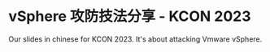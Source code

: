# vSphere 攻防技法分享 - KCON 2023



Our slides in chinese for KCON 2023. It's about attacking Vmware vSphere.
